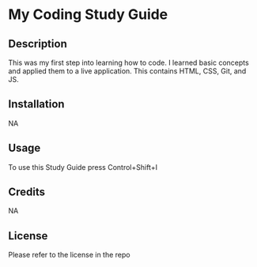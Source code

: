 # My Coding Study Guide

## Description

This was my first step into learning how to code. I learned basic concepts and applied them to a live application. This contains HTML, CSS, Git, and JS.         


## Installation

NA

## Usage

To use this Study Guide press Control+Shift+I

## Credits
NA

## License
Please refer to the license in the repo
